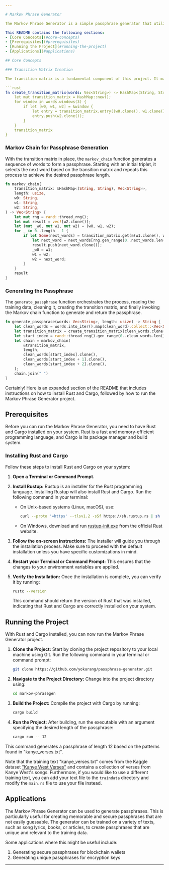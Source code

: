 ```yaml
---

# Markov Phrase Generator

The Markov Phrase Generator is a simple passphrase generator that utilizes Markov chains to generate passphrases based on a given training text. This project demonstrates how to apply Markov chains for text generation by creating a transition matrix from the training data and then using it to generate new phrases.

This README contains the following sections:
- [Core Concepts](#core-concepts)
- [Prerequisites](#prerequisites)
- [Running the Project](#running-the-project)
- [Applications](#applications)

## Core Concepts

### Transition Matrix Creation

The transition matrix is a fundamental component of this project. It maps each pair of consecutive words (bigrams) from the training text to a vector of possible subsequent words. This matrix is created by the `create_transition_matrix` function, which scans through the training text and records the occurrence of each triplet (trigram), storing the third word as a potential following word for the first two words.

```rust
fn create_transition_matrix(words: Vec<String>) -> HashMap<(String, String), Vec<String>> {
    let mut transition_matrix = HashMap::new();
    for window in words.windows(3) {
        if let [w0, w1, w2] = &window {
            let entry = transition_matrix.entry((w0.clone(), w1.clone())).or_insert_with(Vec::new);
            entry.push(w2.clone());
        }
    }
    transition_matrix
}
```

### Markov Chain for Passphrase Generation

With the transition matrix in place, the `markov_chain` function generates a sequence of words to form a passphrase. Starting with an initial triplet, it selects the next word based on the transition matrix and repeats this process to achieve the desired passphrase length.

```rust
fn markov_chain(
    transition_matrix: &HashMap<(String, String), Vec<String>>,
    length: usize,
    w0: String,
    w1: String,
    w2: String,
) -> Vec<String> {
    let mut rng = rand::thread_rng();
    let mut result = vec![w2.clone()];
    let (mut _w0, mut w1, mut w2) = (w0, w1, w2);
    for _ in 0..length - 1 {
        if let Some(next_words) = transition_matrix.get(&(w1.clone(), w2.clone())) {
            let next_word = next_words[rng.gen_range(0..next_words.len())].clone();
            result.push(next_word.clone());
            _w0 = w1;
            w1 = w2;
            w2 = next_word;
        }
    }
    result
}
```

### Generating the Passphrase

The `generate_passphrase` function orchestrates the process, reading the training data, cleaning it, creating the transition matrix, and finally invoking the Markov chain function to generate and return the passphrase.

```rust
fn generate_passphrase(words: Vec<String>, length: usize) -> String {
    let clean_words = words.into_iter().map(clean_word).collect::<Vec<String>>();
    let transition_matrix = create_transition_matrix(clean_words.clone());
    let start_index = rand::thread_rng().gen_range(0..clean_words.len() - 3);
    let chain = markov_chain(
        &transition_matrix,
        length,
        clean_words[start_index].clone(),
        clean_words[start_index + 1].clone(),
        clean_words[start_index + 2].clone(),
    );
    chain.join(" ")
}
```

Certainly! Here is an expanded section of the README that includes instructions on how to install Rust and Cargo, followed by how to run the Markov Phrase Generator project.

## Prerequisites

Before you can run the Markov Phrase Generator, you need to have Rust and Cargo installed on your system. Rust is a fast and memory-efficient programming language, and Cargo is its package manager and build system.

### Installing Rust and Cargo

Follow these steps to install Rust and Cargo on your system:

1. **Open a Terminal or Command Prompt.**

2. **Install Rustup:**
   Rustup is an installer for the Rust programming language. Installing Rustup will also install Rust and Cargo. Run the following command in your terminal:

   - On Unix-based systems (Linux, macOS), use:
     ```bash
     curl --proto '=https' --tlsv1.2 -sSf https://sh.rustup.rs | sh
     ```
   - On Windows, download and run [rustup-init.exe](https://win.rustup.rs/) from the official Rust website.

3. **Follow the on-screen instructions:**
   The installer will guide you through the installation process. Make sure to proceed with the default installation unless you have specific customizations in mind.

4. **Restart your Terminal or Command Prompt:**
   This ensures that the changes to your environment variables are applied.

5. **Verify the Installation:**
   Once the installation is complete, you can verify it by running:
   ```bash
   rustc --version
   ```
   This command should return the version of Rust that was installed, indicating that Rust and Cargo are correctly installed on your system.

## Running the Project

With Rust and Cargo installed, you can now run the Markov Phrase Generator project.

1. **Clone the Project:**
   Start by cloning the project repository to your local machine using Git. Run the following command in your terminal or command prompt:
   ```bash
   git clone https://github.com/yokurang/passphrase-generator.git 
   ```

2. **Navigate to the Project Directory:**
   Change into the project directory using:
   ```bash
   cd markov-phrasegen
   ```

3. **Build the Project:**
   Compile the project with Cargo by running:
   ```bash
   cargo build
   ```

4. **Run the Project:**
   After building, run the executable with an argument specifying the desired length of the passphrase:
   ```bash
   cargo run -- 12
   ```
This command generates a passphrase of length 12 based on the patterns found in "kanye_verses.txt".

Note that the training text "kanye_verses.txt" comes from the Kaggle dataset ["Kanye West Verses"](https://www.kaggle.com/viccalexander/kanyewestverses) and contains a collection of verses from Kanye West's songs. Furthermore, if you would like to use a different training text, you can add your text file to the `traindata` directory and modify the `main.rs` file to use your file instead.

## Applications

The Markov Phrase Generator can be used to generate passphrases. This is particularly useful for creating memorable and secure passphrases that are not easily guessable. The generator can be trained on a variety of texts, such as song lyrics, books, or articles, to create passphrases that are unique and relevant to the training data.

Some applications where this might be useful include:
 1. Generating secure passphrases for blockchain wallets
 2. Generating unique passphrases for encryption keys

---
```

